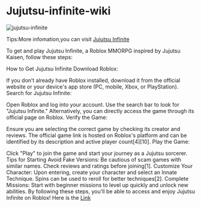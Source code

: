 # Jujutsu-infinite-wiki

![jujutsu-infinite](https://tr.rbxcdn.com/180DAY-8f4d2b32676cb82b6607496cf9fa48f3/768/432/Image/Webp/noFilter)

Tips:More infomation,you can visit [Jujutsu Infinite]((jujutsuinfinite.com))

To get and play Jujutsu Infinite, a Roblox MMORPG inspired by Jujutsu Kaisen, follow these steps:

How to Get Jujutsu Infinite
Download Roblox:

If you don’t already have Roblox installed, download it from the official website or your device's app store (PC, mobile, Xbox, or PlayStation).
Search for Jujutsu Infinite:

Open Roblox and log into your account.
Use the search bar to look for "Jujutsu Infinite."
Alternatively, you can directly access the game through its official page on Roblox.
Verify the Game:

Ensure you are selecting the correct game by checking its creator and reviews. The official game link is hosted on Roblox's platform and can be identified by its description and active player count[4][10].
Play the Game:

Click "Play" to join the game and start your journey as a Jujutsu sorcerer.
Tips for Starting
Avoid Fake Versions: Be cautious of scam games with similar names. Check reviews and ratings before joining[1].
Customize Your Character: Upon entering, create your character and select an Innate Technique. Spins can be used to reroll for better techniques[2].
Complete Missions: Start with beginner missions to level up quickly and unlock new abilities.
By following these steps, you'll be able to access and enjoy Jujutsu Infinite on Roblox! Here is the [Link](jujutsuinfinite.com)

